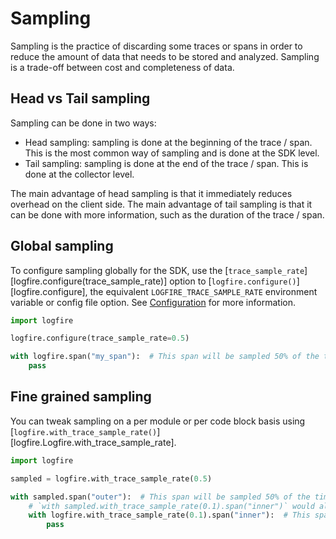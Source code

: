 # Sampling

Sampling is the practice of discarding some traces or spans in order to reduce the amount of data that needs to be stored and analyzed. Sampling is a trade-off between cost and completeness of data.

## Head vs Tail sampling

Sampling can be done in two ways:

- Head sampling: sampling is done at the beginning of the trace / span. This is the most common way of sampling and is done at the SDK level.
- Tail sampling: sampling is done at the end of the trace / span. This is done at the collector level.

The main advantage of head sampling is that it immediately reduces overhead on the client side.
The main advantage of tail sampling is that it can be done with more information, such as the duration of the trace / span.

## Global sampling

To configure sampling globally for the SDK, use the [`trace_sample_rate`][logfire.configure(trace_sample_rate)]
option to [`logfire.configure()`][logfire.configure], the equivalent `LOGFIRE_TRACE_SAMPLE_RATE` environment variable
or config file option. See [Configuration](../configuration.md) for more information.

```python
import logfire

logfire.configure(trace_sample_rate=0.5)

with logfire.span("my_span"):  # This span will be sampled 50% of the time
    pass
```

## Fine grained sampling

You can tweak sampling on a per module or per code block basis using
[`logfire.with_trace_sample_rate()`][logfire.Logfire.with_trace_sample_rate].

```python
import logfire

sampled = logfire.with_trace_sample_rate(0.5)

with sampled.span("outer"):  # This span will be sampled 50% of the time
    # `with sampled.with_trace_sample_rate(0.1).span("inner")` would also work
    with logfire.with_trace_sample_rate(0.1).span("inner"):  # This span will be sampled 10% of the time
        pass
```
